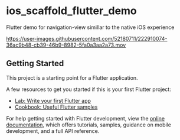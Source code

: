 # ios_scaffold_flutter_demo

Flutter demo for navigation-view simillar to the native iOS experience

https://user-images.githubusercontent.com/52180711/222910074-36ac9b48-cb39-46b9-8982-5fa0a3aa2a73.mov

## Getting Started

This project is a starting point for a Flutter application.

A few resources to get you started if this is your first Flutter project:

- [Lab: Write your first Flutter app](https://docs.flutter.dev/get-started/codelab)
- [Cookbook: Useful Flutter samples](https://docs.flutter.dev/cookbook)

For help getting started with Flutter development, view the
[online documentation](https://docs.flutter.dev/), which offers tutorials,
samples, guidance on mobile development, and a full API reference.
